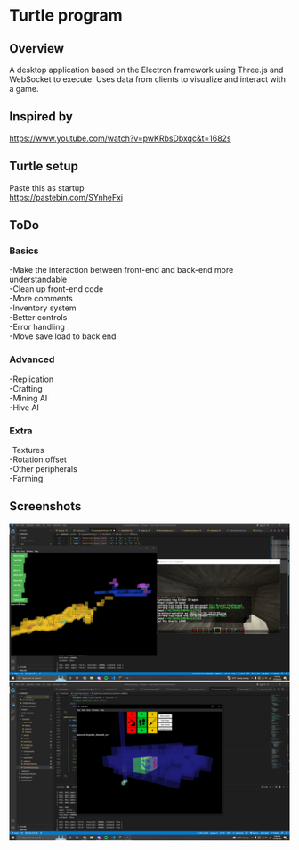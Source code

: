 # Turtle program
## Overview
A desktop application based on the Electron framework using Three.js and WebSocket to execute. Uses data from clients to visualize and interact with a game.

## Inspired by
https://www.youtube.com/watch?v=pwKRbsDbxqc&t=1682s

## Turtle setup
Paste this as startup\
https://pastebin.com/SYnheFxj

## ToDo
### Basics
-Make the interaction between front-end and back-end more understandable\
-Clean up front-end code\
-More comments\
-Inventory system\
-Better controls\
-Error handling\
-Move save load to back end

### Advanced
-Replication\
-Crafting\
-Mining AI\
-Hive AI

### Extra
-Textures\
-Rotation offset\
-Other peripherals\
-Farming

## Screenshots
![Initial Tests](./images/example-12-30.PNG)
![Diamonds](./images/diamonds-12-30.PNG)
